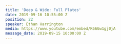 ```yaml
---
title: 'Deep & Wide: Full Plates'
date: 2019-09-16 10:55:00 Z
position: 22
speaker: Ethan Harrington
media: https://www.youtube.com/embed/K66Gw1gj0jA
message_date: 2019-09-15 10:00:00 Z
---
```


